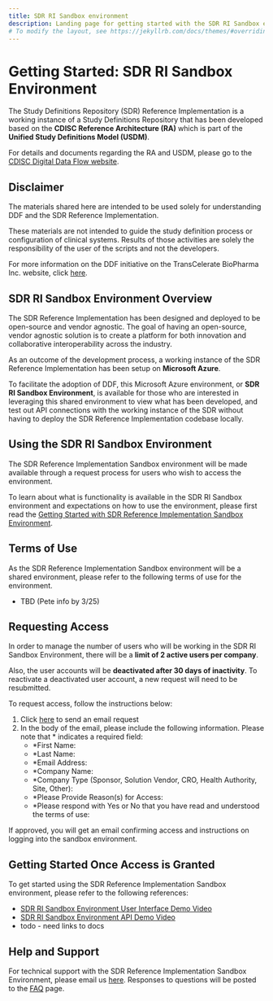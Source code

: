 ```yaml
---
title: SDR RI Sandbox environment
description: Landing page for getting started with the SDR RI Sandbox environment, requesting access, and information about using the sandbox environment
# To modify the layout, see https://jekyllrb.com/docs/themes/#overriding-theme-defaults
---
```

# Getting Started: SDR RI Sandbox Environment

The Study Definitions Repository (SDR) Reference Implementation is a working instance of a Study Definitions Repository that has been developed based on the **CDISC Reference Architecture (RA)** which is part of the **Unified Study Definitions Model (USDM)**.

For details and documents regarding the RA and USDM, please go to the [CDISC Digital Data Flow website](https://www.cdisc.org/ddf).

## Disclaimer

The materials shared here are intended to be used solely for understanding DDF and the SDR Reference Implementation.

These materials are not intended to guide the study definition process or configuration of clinical systems. Results of those activities are solely the responsibility of the user of the scripts and not the developers.

For more information on the DDF initiative on the TransCelerate BioPharma Inc. website, click [here](https://www.transceleratebiopharmainc.com/initiatives/digital-data-flow/).

## SDR RI Sandbox Environment Overview

The SDR Reference Implementation has been designed and deployed to be open-source and vendor agnostic.  The goal of having an open-source, vendor agnostic solution is to create a platform for both innovation and collaborative interoperability across the industry.

As an outcome of the development process, a working instance of the SDR Reference Implementation has been setup on **Microsoft Azure**.

To facilitate the adoption of DDF, this Microsoft Azure environment, or **SDR RI Sandbox Environment**, is available for those who are interested in leveraging this shared environment to view what has been developed, and test out API connections with the working instance of the SDR without having to deploy the SDR Reference Implementation codebase locally.

## Using the SDR RI Sandbox Environment

The SDR Reference Implementation Sandbox environment will be made available through a request process for users who wish to access the environment.  

To learn about what is functionality is available in the SDR RI Sandbox environment and expectations on how to use the environment, please first read the [Getting Started with SDR Reference Implementation Sandbox Environment]().

## Terms of Use

As the SDR Reference Implementation Sandbox environment will be a shared environment, please refer to the following terms of use for the environment.

- TBD (Pete info by 3/25)

## Requesting Access

In order to manage the number of users who will be working in the SDR RI Sandbox Environment, there will be a **limit of 2 active users per company**.  

Also, the user accounts will be **deactivated after 30 days of inactivity**.  To reactivate a deactivated user account, a new request will need to be resubmitted.

To request access, follow the instructions below:

1. Click [here](mailto:DDF@transceleratebiopharma.com?subject=Request%20Access%20to%20SDR%20RI%20Sandbox%20Environment&body=First%20Name:%0D%0ALast%20Name:%0D%0AEmail%20Address:%0D%0ACompany%20Name:%0D%0ACompany%20Type%20(Sponsor,%20Solution%20Vendor,%20CRO,%20Health%20Authority,%20Site,%20Other):%0D%0APlease%20Provide%20Reason(s)%20for%20Access:%0D%0APlease%20respond%20with%20Yes%20or%20No%20that%20you%20have%20read%20and%20understood%20the%20terms%20of%20use:) to send an email request
1. In the body of the email, please include the following information.  Please note that * indicates a required field:
   - *First Name:
   - *Last Name:
   - *Email Address:
   - *Company Name:
   - *Company Type (Sponsor, Solution Vendor, CRO, Health Authority, Site, Other):
   - *Please Provide Reason(s) for Access:
   - *Please respond with Yes or No that you have read and understood the terms of use:

If approved, you will get an email confirming access and instructions on logging into the sandbox environment.

## Getting Started Once Access is Granted

To get started using the SDR Reference Implementation Sandbox environment, please refer to the following references:

- [SDR RI Sandbox Environment User Interface Demo Video](https://www.youtube.com/watch?v=223OgGvERRw&list=PLMXS-Xt7Ou1KNUF-HQKQRRzqfPQEXWb1u&index=6)
- [SDR RI Sandbox Environment API Demo Video](https://www.youtube.com/watch?v=s9Qnzxy7HME&list=PLMXS-Xt7Ou1KNUF-HQKQRRzqfPQEXWb1u&index=7)
- todo - need links to docs

## Help and Support

For technical support with the SDR Reference Implementation Sandbox Environment, please email us [here](mailto:DDF@transceleratebiopharma.com?subject=Help%20with%20SDR%20RI%20Sandbox%20Environment).  Responses to questions will be posted to the [FAQ](faq.md) page.
